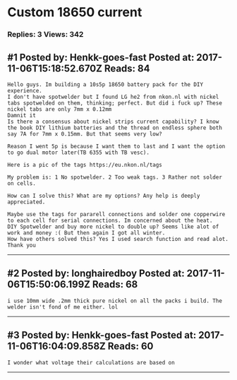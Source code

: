 # Custom 18650 current

### Replies: 3 Views: 342

## \#1 Posted by: Henkk-goes-fast Posted at: 2017-11-06T15:18:52.670Z Reads: 84

```
Hello guys. Im building a 10s5p 18650 battery pack for the DIY experience. 
I don't have spotwelder but I found LG he2 from nkon.nl with nickel tabs spotwelded on them, thinking; perfect. But did i fuck up? These nickel tabs are only 7mm x 0.12mm
Damnit it
Is there a consensus about nickel strips current capability? I know the book DIY lithium batteries and the thread on endless sphere both say 7A for 7mm x 0.15mm. But that seems very low?

Reason I went 5p is because I want them to last and I want the option to go dual motor later(TB 6355 with TB vesc).

Here is a pic of the tags https://eu.nkon.nl/tags

My problem is: 1 No spotwelder. 2 Too weak tags. 3 Rather not solder on cells. 

How can I solve this? What are my options? Any help is deeply appreciated.

Maybe use the tags for pararell connections and solder one copperwire to each cell for serial connections. Im concerned about the heat.
DIY Spotwelder and buy more nickel to double up? Seems like alot of work and money :( But then again I got all winter. 
How have others solved this? Yes I used search function and read alot. 
Thank you
```

---
## \#2 Posted by: longhairedboy Posted at: 2017-11-06T15:50:06.199Z Reads: 68

```
i use 10mm wide .2mm thick pure nickel on all the packs i build. The welder isn't fond of me either. lol
```

---
## \#3 Posted by: Henkk-goes-fast Posted at: 2017-11-06T16:04:09.858Z Reads: 60

```
I wonder what voltage their calculations are based on
```

---
